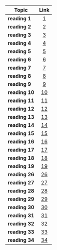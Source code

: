| Topic   |      Link      |
|----------|:-------------:|
| **reading 1** |[1](reading1.md) |
| **reading 2** |[2](reading2.md) |
| **reading 3** |[3](reading3.md) |
| **reading 4** |[4](reading4.md) |
| **reading 5** |[5](reading5.md) |
| **reading 6** |[6](reading6.md) |
| **reading 7** |[7](reading7.md) |
| **reading 8** |[8](reading8.md) |
| **reading 9** |[9](reading9.md) |
| **reading 10** |[10](reading10.md) |
| **reading 11** |[11](reading11.md) |
| **reading 12** |[12](reading12.md) |
| **reading 13** |[13](reading13.md) |
| **reading 14** |[14](reading14.md) |
| **reading 15** |[15](reading15.md) |
| **reading 16** |[16](reading16.md) |
| **reading 17** |[17](reading17.md) |
| **reading 18** |[18](reading18.md) |
| **reading 19** |[19](reading19.md) |
| **reading 26** |[26](reading26.md) |
| **reading 27** |[27](reading27.md) |
| **reading 28** |[28](reading28.md) |
| **reading 29** |[29](reading29.md) |
| **reading 30** |[30](reading30.md) |
| **reading 31** |[31](reading31.md) |
| **reading 32** |[32](reading32.md) |
| **reading 33** |[33](reading33.md) |
| **reading 34** |[34](reading34.md) |